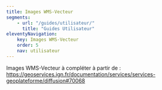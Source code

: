```yaml
---
title: Images WMS-Vecteur
segments:
    - url: "/guides/utilisateur/"
      title: "Guides Utilisateur"
eleventyNavigation:
    key: Images WMS-Vecteur
    order: 5
    nav: utilisateur
---
```


Images WMS-Vecteur à compléter à partir de : https://geoservices.ign.fr/documentation/services/services-geoplateforme/diffusion#70068
